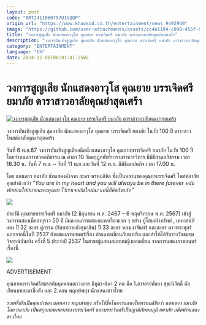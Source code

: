 ```yaml
---
layout: post
code: "ART2411060757U1VQQP"
origin_url: "https://www.khaosod.co.th/entertainment/news_9492940"
image: "https://github.com/user-attachments/assets/cc4a1194-c890-455f-8cb3-5e7e2af50de4"
title: "วงการสูญเสีย นักแสดงอาวุโส คุณยาย บรรเจิดศรี ยมาภัย ดาราสาวอาลัยคุณย่าสุดเศร้า"
description: "วงการบันเทิงสูญเสีย สุดอาลัย นักแสดงอาวุโส คุณยาย บรรเจิดศรี ยมาภัย ดาราสาวอาลัยคุณย่าสุดเศร้าวันที่ 6 พ.ย.67 วงการบันเทิงสูญเสียอดีตนักแสดงอาวุโส"
category: "ENTERTAINMENT"
language: "th"
date: 2024-11-06T08:01:41.250Z
---
```


# วงการสูญเสีย นักแสดงอาวุโส คุณยาย บรรเจิดศรี ยมาภัย ดาราสาวอาลัยคุณย่าสุดเศร้า

[![วงการสูญเสีย นักแสดงอาวุโส คุณยาย บรรเจิดศรี ยมาภัย ดาราสาวอาลัยคุณย่าสุดเศร้า](https://www.khaosod.co.th/wpapp/uploads/2024/11/ripkunyaibunjerdsri611679998.jpg "วงการสูญเสีย นักแสดงอาวุโส คุณยาย บรรเจิดศรี ยมาภัย ดาราสาวอาลัยคุณย่าสุดเศร้า")](https://www.khaosod.co.th/wpapp/uploads/2024/11/ripkunyaibunjerdsri611679998.jpg)

วงการบันเทิงสูญเสีย สุดอาลัย นักแสดงอาวุโส คุณยาย บรรเจิดศรี ยมาภัย ในวัย 100 ปี ดาราสาวโพสต์อาลัยคุณย่าสุดเศร้า

วันที่ 6 พ.ย.67 วงการบันเทิงสูญเสียอดีตนักแสดงอาวุโส คุณยายบรรเจิดศรี ยมาภัย ในวัย 100 ปี โดยกำหนดการสวดอภิธรรม ณ ศาลา 10 วัดมกุฏกษัตริยารามราชวรวิหาร มีพิธีสวดอภิธรรม เวลา 18.30 น. วันที่ 7 พ.ย. – วันที่ 11 พ.ย.และวันที่ 12 พ.ย. มีพิธีฌาปนกิจ เวลา 17.00 น.

โดย แดนดาว ยมาภัย นักแสดงดังจาก ละคร พรหมลิขิต ซึ่งเป็นหลานของคุณย่าบรรเจิดศรี โพสต์อาลัย คุณย่าด้วยว่า _“You are in my heart and you will always be in there forever หลับพักผ่อนให้สบายนะคะคุณย่า ไว้เราเจอกันใหม่นะ แค่นี้ก็คิดถึงแล้ว ”_

[![](https://www.khaosod.co.th/wpapp/uploads/2024/11/ripkunyaibunjerdsri611674.jpg)](https://www.khaosod.co.th/wpapp/uploads/2024/11/ripkunyaibunjerdsri611674.jpg)

ประวัติ คุณยายบรรเจิดศรี ยมาภัย (2 มิถุนายน พ.ศ. 2467 – 6 พฤศจิกายน พ.ศ. 2567) เข้าสู่วงการแสดงเมื่ออายุราว 50 ปี มีผลงานการแสดงละครเรื่องแรก ๆ อย่าง ปู่โสมเฝ้าทรัพย์ , เคหาสน์สีแดง ปี 32 ละคร คู่กรรม (รับบทยายอังศุมาลิน) ปี 33 ละคร หลงเงาจันทร์ และละคร ดาวพระศุกร์ นอกจากนี้ในปี 2537 ยังแสดงภาพยนตร์เรื่อง อำแดงเหมือนกับนายริด และทำให้ได้รับรางวัลชมรมวิจารณ์บันเทิง ครั้งที่ 5 ประจำปี 2537 ในสาขาผู้แสดงสมทบหญิงยอดเยี่ยม จากการแสดงภาพยนตร์เรื่องนี้

[![](https://www.khaosod.co.th/wpapp/uploads/2024/11/ripkunyaibunjerdsri611671.jpg)](https://www.khaosod.co.th/wpapp/uploads/2024/11/ripkunyaibunjerdsri611671.jpg)

ADVERTISEMENT

คุณยายบรรเจิดศรีสมรสกับบุคคลนอกวงการ มีบุตร-ธิดา 2 คน คือ 1.อาจารย์ศัลยา สุขะนิวัตติ์ นักเขียนบทละครชื่อดัง และ 2.ดอน พฤกษ์พยุง นักแสดงชาวไทย

_รวมทั้งยังเป็นคุณย่าของ แดนดาว พฤกษ์พยุง หรือใช้ชื่อในการแสดงในพรหมลิขิตว่า แดนดาว ยมาภัย โดย ยมาภัย เป็นสกุลก่อนสมรสของบรรเจิดศรี และบรรเจิดศรีเป็นญาติกับมนฤดี ยมาภัย อดีตนักแสดงชาวไทย_